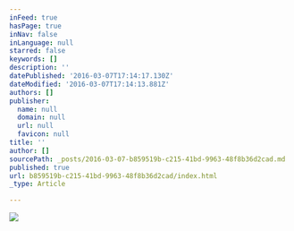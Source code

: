 ```yaml
---
inFeed: true
hasPage: true
inNav: false
inLanguage: null
starred: false
keywords: []
description: ''
datePublished: '2016-03-07T17:14:17.130Z'
dateModified: '2016-03-07T17:14:13.881Z'
authors: []
publisher:
  name: null
  domain: null
  url: null
  favicon: null
title: ''
author: []
sourcePath: _posts/2016-03-07-b859519b-c215-41bd-9963-48f8b36d2cad.md
published: true
url: b859519b-c215-41bd-9963-48f8b36d2cad/index.html
_type: Article

---
```

![](https://the-grid-user-content.s3-us-west-2.amazonaws.com/ad427b18-4bc0-4748-87d2-ad39f3544998.jpg)